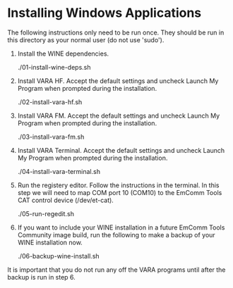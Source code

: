 # Installing Windows Applications

The following instructions only need to be run once. They should be run
in this directory as your normal user (do not use 'sudo').

1. Install the WINE dependencies.

    ./01-install-wine-deps.sh

2. Install VARA HF. Accept the default settings and uncheck Launch My Program
   when prompted during the installation.

    ./02-install-vara-hf.sh

3. Install VARA FM. Accept the default settings and uncheck Launch My Program
   when prompted during the installation.

    ./03-install-vara-fm.sh

3. Install VARA Terminal. Accept the default settings and uncheck Launch My
   Program when prompted during the installation.

    ./04-install-vara-terminal.sh

5. Run the registery editor. Follow the instructions in the terminal. In 
   this step we will need to map COM port 10 (COM10) to the EmComm Tools
   CAT control device (/dev/et-cat).

    ./05-run-regedit.sh

6. If you want to include your WINE installation in a future EmComm Tools
   Community image build, run the following to make a backup of your WINE
   installation now.

    ./06-backup-wine-install.sh

It is important that you do not run any off the VARA programs until after
the backup is run in step 6.
